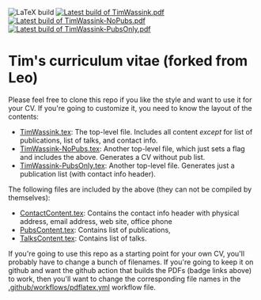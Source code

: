 
![LaTeX build](../../workflows/LaTeX%20build/badge.svg)
[![Latest build of TimWassink.pdf](https://img.shields.io/badge/TimGreven.pdf-latest-orange.svg?style=flat)](../gh-action-result/pdflatex/TimGreven.pdf)
[![Latest build of TimWassink-NoPubs.pdf](https://img.shields.io/badge/TimGreven--NoPubs.pdf-latest-orange.svg?style=flat)](../gh-action-result/pdflatex/TimGreven-NoPubs.pdf)
[![Latest build of TimWassink-PubsOnly.pdf](https://img.shields.io/badge/TimGreven--PubsOnly.pdf-latest-orange.svg?style=flat)](../gh-action-result/pdflatex/TimGreven-PubsOnly.pdf)

# Tim's curriculum vitae (forked from Leo)

Please feel free to clone this repo if you like the style and want to use it for your CV.  If you're going to customize it, you need to know the layout of the contents:
- [TimWassink.tex](TimWassink.tex): The top-level file. Includes all content *except* for list of publications, list of talks, and contact info.
- [TimWassink-NoPubs.tex](TimWassink-NoPubs.tex): Another top-level file, which just sets a flag and includes the above. Generates a CV without pub list.
- [TimWassink-PubsOnly.tex](TimWassink-PubsOnly.tex): Another top-level file. Generates just a publication list (with contact info header).

The following files are included by the above (they can not be compiled by themselves):
- [ContactContent.tex](ContactContent.tex): Contains the contact info header with physical address, email address, web site, office phone
- [PubsContent.tex](PubsContent.tex): Contains list of publications, 
- [TalksContent.tex](TalksContent.tex): Contains list of talks.

If you're going to use this repo as a starting point for your own CV, you'll probably have to change a bunch of filenames.
If you're going to keep it on github and want the github action that builds the PDFs (badge links above) to work, then you'll want to change the corresponding file names in the [.github/workflows/pdflatex.yml](.github/workflows/pdflatex.yml) workflow file.
